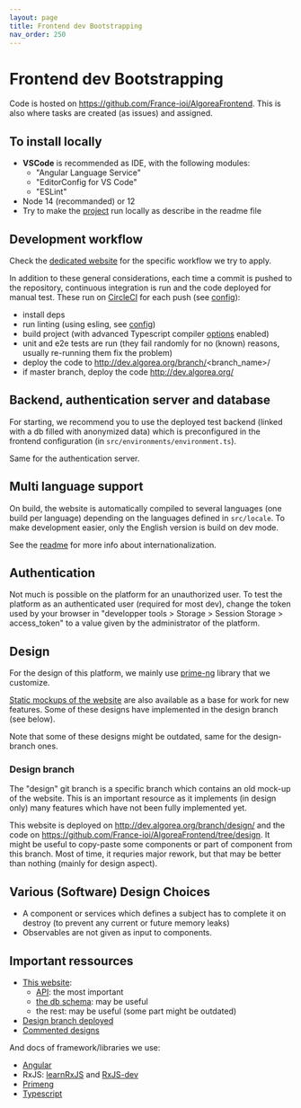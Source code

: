 ```yaml
---
layout: page
title: Frontend dev Bootstrapping
nav_order: 250
---
```


# Frontend dev Bootstrapping

Code is hosted on https://github.com/France-ioi/AlgoreaFrontend. This is also where tasks are created (as issues) and assigned.

## To install locally

- **VSCode** is recommended as IDE, with the following modules:
  - "Angular Language Service"
  - "EditorConfig for VS Code"
  - "ESLint"
- Node 14 (recommanded) or 12
- Try to make the [project](https://github.com/France-ioi/AlgoreaFrontend) run locally as describe in the readme file

## Development workflow

Check the [dedicated website](https://france-ioi.github.io/contributing/github) for the specific workflow we try to apply.

In addition to these general considerations, each time a commit is pushed to the repository, continuous integration is run and the code deployed for manual test. These run on [CircleCI](https://circleci.com/gh/France-ioi/AlgoreaFrontend) for each push (see [config](https://github.com/France-ioi/AlgoreaFrontend/blob/master/.circleci/config.yml)):
- install deps
- run linting (using esling, see [config](https://github.com/France-ioi/AlgoreaFrontend/blob/master/.eslintrc.js))
- build project (with advanced Typescript compiler [options](https://github.com/France-ioi/AlgoreaFrontend/blob/master/tsconfig.json) enabled)
- unit and e2e tests are run (they fail randomly for no (known) reasons, usually re-running them fix the problem)
- deploy the code to http://dev.algorea.org/branch/<branch_name>/
- if master branch, deploy the code http://dev.algorea.org/

## Backend, authentication server and database

For starting, we recommend you to use the deployed test backend (linked with a db filled with anonymized data) which is preconfigured in the frontend configuration (in `src/environments/environment.ts`).

Same for the authentication server.

## Multi language support

On build, the website is automatically compiled to several languages (one build per language) depending on the languages defined in `src/locale`.
To make development easier, only the English version is build on dev mode.

See the [readme](https://github.com/France-ioi/AlgoreaFrontend#internationalization) for more info about internationalization.

## Authentication

Not much is possible on the platform for an unauthorized user.
To test the platform as an authenticated user (required for most dev), change the token used by your browser in "developper tools > Storage > Session Storage > access_token" to a value given by the administrator of the platform.

## Design

For the design of this platform, we mainly use [prime-ng](https://www.primefaces.org/primeng/showcase/) library that we customize.

[Static mockups of the website](https://france-ioi.github.io/algorea-designs/) are also available as a base for work for new features. Some of these designs have implemented in the design branch (see below).

Note that some of these designs might be outdated, same for the design-branch ones.

### Design branch

The "design" git branch is a specific branch which contains an old mock-up of the website. This is an important resource as it implements (in design only) many features which have not been fully implemented yet.

This website is deployed on http://dev.algorea.org/branch/design/ and the code on https://github.com/France-ioi/AlgoreaFrontend/tree/design. It might be useful to copy-paste some components or part of component from this branch. Most of time, it requries major rework, but that may be better than nothing (mainly for design aspect).

## Various (Software) Design Choices

* A component or services which defines a subject has to complete it on destroy (to prevent any current or future memory leaks)
* Observables are not given as input to components.


## Important ressources

* [This website](../):
  - [API](../api/): the most important
  - [the db schema](../dbschema): may be useful
  - the rest: may be useful (some part might be outdated)
* [Design branch deployed](http://dev.algorea.org/branch/design/)
* [Commented designs](https://france-ioi.github.io/algorea-designs/)

And docs of framework/libraries we use:
* [Angular](https://angular.io/guide/architecture)
* RxJS: [learnRxJS](https://www.learnrxjs.io/) and [RxJS-dev](https://rxjs-dev.firebaseapp.com/guide/overview)
* [Primeng](https://www.primefaces.org/primeng/showcase/)
* [Typescript](https://www.typescriptlang.org/docs/handbook/intro.html)
